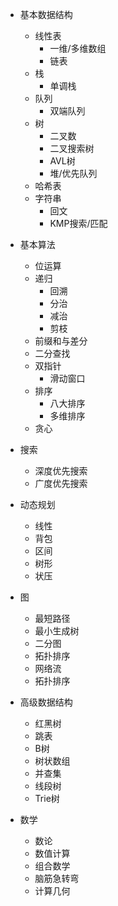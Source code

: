 - 基本数据结构
    - 线性表
        - 一维/多维数组
        - 链表
    - 栈
        - 单调栈
    - 队列
        - 双端队列
    - 树
        - 二叉数
        - 二叉搜索树
        - AVL树
        - 堆/优先队列
    - 哈希表
    - 字符串
        - 回文
        - KMP搜索/匹配

- 基本算法
    - 位运算
    - 递归
        - 回溯
        - 分治
        - 减治
        - 剪枝
    - 前缀和与差分
    - 二分查找
    - 双指针
      - 滑动窗口
    - 排序
        - 八大排序
        - 多维排序
    - 贪心

- 搜索
    - 深度优先搜索
    - 广度优先搜索

- 动态规划
    - 线性
    - 背包
    - 区间
    - 树形
    - 状压

- 图
    - 最短路径
    - 最小生成树
    - 二分图
    - 拓扑排序
    - 网络流
    - 拓扑排序

- 高级数据结构
    - 红黑树
    - 跳表
    - B树
    - 树状数组
    - 并查集
    - 线段树
    - Trie树

- 数学
    - 数论
    - 数值计算
    - 组合数学
    - 脑筋急转弯
    - 计算几何
